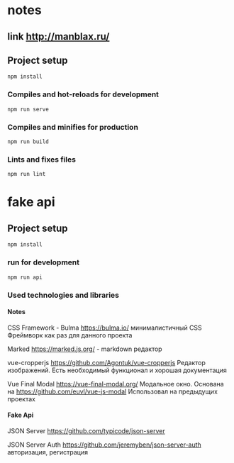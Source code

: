 # notes

## link http://manblax.ru/

## Project setup
```
npm install
```

### Compiles and hot-reloads for development
```
npm run serve
```

### Compiles and minifies for production
```
npm run build
```

### Lints and fixes files
```
npm run lint
```

# fake api

## Project setup
```
npm install
```

### run for development
```
npm run api
```

### Used technologies and libraries
#### Notes
CSS Framework - Bulma https://bulma.io/ минималистичный CSS Фреймворк как раз для данного проекта

Marked https://marked.js.org/ - markdown редактор

vue-cropperjs https://github.com/Agontuk/vue-cropperjs Редактор изображений. Есть необходимый функционал и хорошая документация

Vue Final Modal https://vue-final-modal.org/ Модальное окно. Основана на https://github.com/euvl/vue-js-modal Использовал на предыдущих проектах

#### Fake Api

JSON Server https://github.com/typicode/json-server

JSON Server Auth https://github.com/jeremyben/json-server-auth авторизация, регистрация

